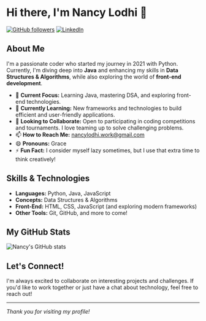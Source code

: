 # Hi there, I'm Nancy Lodhi 👋

[![GitHub followers](https://img.shields.io/github/followers/nancy?style=social)](https://github.com/nancy)
[![LinkedIn](https://img.shields.io/badge/LinkedIn-Connect-blue)](https://www.linkedin.com/in/nancylodhi/) <!-- Update with your actual profile URL -->

## About Me

I'm a passionate coder who started my journey in 2021 with Python. Currently, I'm diving deep into **Java** and enhancing my skills in **Data Structures & Algorithms**, while also exploring the world of **front-end development**.

- 🔭 **Current Focus:** Learning Java, mastering DSA, and exploring front-end technologies.
- 🌱 **Currently Learning:** New frameworks and technologies to build efficient and user-friendly applications.
- 👯 **Looking to Collaborate:** Open to participating in coding competitions and tournaments. I love teaming up to solve challenging problems.
- 📫 **How to Reach Me:** nancylodhi.work@gmail.com
- 😄 **Pronouns:** Grace
- ⚡ **Fun Fact:** I consider myself lazy sometimes, but I use that extra time to think creatively!

## Skills & Technologies

- **Languages:** Python, Java, JavaScript
- **Concepts:** Data Structures & Algorithms
- **Front-End:** HTML, CSS, JavaScript (and exploring modern frameworks)
- **Other Tools:** Git, GitHub, and more to come!

## My GitHub Stats

![Nancy's GitHub stats](https://github-readme-stats.vercel.app/api?username=nancy&show_icons=true&theme=radical)

<!-- You can add more badges, stats, or even a contribution graph here -->

## Let's Connect!

I'm always excited to collaborate on interesting projects and challenges. If you'd like to work together or just have a chat about technology, feel free to reach out!

---

*Thank you for visiting my profile!*


<!---
nancy6105/nancy6105 is a ✨ special ✨ repository because its `README.md` (this file) appears on your GitHub profile.
You can click the Preview link to take a look at your changes.
--->
